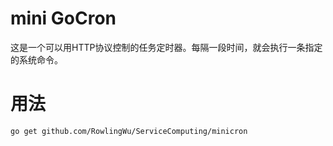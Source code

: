 # mini GoCron

这是一个可以用HTTP协议控制的任务定时器。每隔一段时间，就会执行一条指定的系统命令。

# 用法

`go get github.com/RowlingWu/ServiceComputing/minicron`